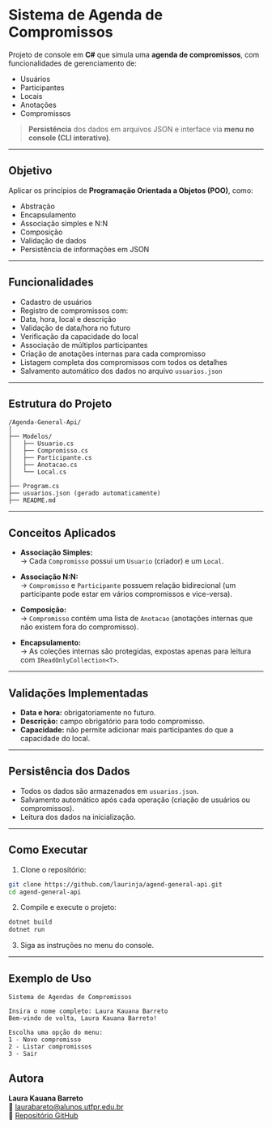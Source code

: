 
#  Sistema de Agenda de Compromissos

Projeto de console em **C#** que simula uma **agenda de compromissos**, com funcionalidades de gerenciamento de:

-  Usuários
-  Participantes
-  Locais
-  Anotações
-  Compromissos

> **Persistência** dos dados em arquivos JSON e interface via **menu no console (CLI interativo)**.

---

##  Objetivo

Aplicar os princípios de **Programação Orientada a Objetos (POO)**, como:

-  Abstração
-  Encapsulamento
-  Associação simples e N:N
-  Composição
-  Validação de dados
-  Persistência de informações em JSON

---

##  Funcionalidades

-  Cadastro de usuários
-  Registro de compromissos com:
  - Data, hora, local e descrição
  - Validação de data/hora no futuro
  - Verificação da capacidade do local
-  Associação de múltiplos participantes
-  Criação de anotações internas para cada compromisso
-  Listagem completa dos compromissos com todos os detalhes
-  Salvamento automático dos dados no arquivo `usuarios.json`

---

##  Estrutura do Projeto

```
/Agenda-General-Api/
│
├── Modelos/
│   ├── Usuario.cs
│   ├── Compromisso.cs
│   ├── Participante.cs
│   ├── Anotacao.cs
│   └── Local.cs
│
├── Program.cs
├── usuarios.json (gerado automaticamente)
├── README.md
```

---

##  Conceitos Aplicados

- **Associação Simples:**  
  → Cada `Compromisso` possui um `Usuario` (criador) e um `Local`.

- **Associação N:N:**  
  → `Compromisso` e `Participante` possuem relação bidirecional (um participante pode estar em vários compromissos e vice-versa).

- **Composição:**  
  → `Compromisso` contém uma lista de `Anotacao` (anotações internas que não existem fora do compromisso).

- **Encapsulamento:**  
  → As coleções internas são protegidas, expostas apenas para leitura com `IReadOnlyCollection<T>`.

---

##  Validações Implementadas

-  **Data e hora:** obrigatoriamente no futuro.
-  **Descrição:** campo obrigatório para todo compromisso.
-  **Capacidade:** não permite adicionar mais participantes do que a capacidade do local.

---

##  Persistência dos Dados

-  Todos os dados são armazenados em `usuarios.json`.
-  Salvamento automático após cada operação (criação de usuários ou compromissos).
-  Leitura dos dados na inicialização.

---

##  Como Executar

1. Clone o repositório:

```bash
git clone https://github.com/laurinja/agend-general-api.git
cd agend-general-api
```

2. Compile e execute o projeto:

```bash
dotnet build
dotnet run
```

3. Siga as instruções no menu do console.

---

##  Exemplo de Uso

```plaintext
Sistema de Agendas de Compromissos

Insira o nome completo: Laura Kauana Barreto
Bem-vindo de volta, Laura Kauana Barreto!

Escolha uma opção do menu:
1 - Novo compromisso
2 - Listar compromissos
3 - Sair
```


##  Autora

**Laura Kauana Barreto**  
📧 laurabareto@alunos.utfpr.edu.br  
🔗 [Repositório GitHub](https://github.com/laurinja)
